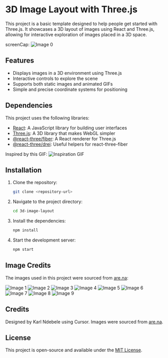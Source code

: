 # 3D Image Layout with Three.js

This project is a basic template designed to help people get started with Three.js. It showcases a 3D layout of images using React and Three.js, allowing for interactive exploration of images placed in a 3D space.

screenCap: ![Image 0](https://d2w9rnfcy7mm78.cloudfront.net/35042926/original_cb32293a4381e0f365057a1c92d0812c.gif?1741307461)

## Features

- Displays images in a 3D environment using Three.js
- Interactive controls to explore the scene
- Supports both static images and animated GIFs
- Simple and precise coordinate systems for positioning

## Dependencies

This project uses the following libraries:

- [React](https://reactjs.org/): A JavaScript library for building user interfaces
- [Three.js](https://threejs.org/): A 3D library that makes WebGL simpler
- [@react-three/fiber](https://github.com/pmndrs/react-three-fiber): A React renderer for Three.js
- [@react-three/drei](https://github.com/pmndrs/drei): Useful helpers for react-three-fiber

Inspired by this GIF: ![Inspiration GIF](https://d2w9rnfcy7mm78.cloudfront.net/25331503/original_8fd108a2dc340a19c9238bf5dac151f2.gif?1703160360)

## Installation

1. Clone the repository:
   ```bash
   git clone <repository-url>
   ```
2. Navigate to the project directory:
   ```bash
   cd 3d-image-layout
   ```
3. Install the dependencies:
   ```bash
   npm install
   ```
4. Start the development server:
   ```bash
   npm start
   ```

## Image Credits

The images used in this project were sourced from [are.na](https://www.are.na):

![Image 1](https://d2w9rnfcy7mm78.cloudfront.net/3894388/original_1e9e4ee58447dd9add36c08b6e4b2dd2.gif?1553011688)
![Image 2](https://images.are.na/eyJidWNrZXQiOiJhcmVuYV9pbWFnZXMiLCJrZXkiOiIyNTMzMTU2MC9vcmlnaW5hbF8yOWEyNGJlNGYzMTBiM2JmZTEyNjE3MGU1OGUzNmRlZi5wbmciLCJlZGl0cyI6eyJyZXNpemUiOnsid2lkdGgiOjMwMCwiaGVpZ2h0IjozMDAsImZpdCI6Imluc2lkZSIsIndpdGhvdXRFbmxhcmdlbWVudCI6dHJ1ZX0sIndlYnAiOnsicXVhbGl0eSI6NzV9LCJmbGF0dGVuIjp7ImJhY2tncm91bmQiOnsiciI6MjAzLCJnIjoyMDMsImIiOjIwM319LCJqcGVnIjp7InF1YWxpdHkiOjc1fSwicm90YXRlIjpudWxsfX0=)
![Image 3](https://images.are.na/eyJidWNrZXQiOiJhcmVuYV9pbWFnZXMiLCJrZXkiOiI3NzE0NDE5L29yaWdpbmFsX2JiMTNhNmEwOThlMWI0ZGQyMDIwMDYxOC00LTFkMnpyaDQuanBnIiwiZWRpdHMiOnsicmVzaXplIjp7IndpZHRoIjozMDAsImhlaWdodCI6MzAwLCJmaXQiOiJpbnNpZGUiLCJ3aXRob3V0RW5sYXJnZW1lbnQiOnRydWV9LCJ3ZWJwIjp7InF1YWxpdHkiOjc1fSwiZmxhdHRlbiI6eyJiYWNrZ3JvdW5kIjp7InIiOjIwMywiZyI6MjAzLCJiIjoyMDN9fSwianBlZyI6eyJxdWFsaXR5Ijo3NX0sInJvdGF0ZSI6bnVsbH19)
![Image 4](https://images.are.na/eyJidWNrZXQiOiJhcmVuYV9pbWFnZXMiLCJrZXkiOiIzNTAzNTIxOS9vcmlnaW5hbF9jYzI5ZTAxMDE1MWVmNzZkMDI2N2JkODRlNGNiZDZiOC5qcGciLCJlZGl0cyI6eyJyZXNpemUiOnsid2lkdGgiOjMwMCwiaGVpZ2h0IjozMDAsImZpdCI6Imluc2lkZSIsIndpdGhvdXRFbmxhcmdlbWVudCI6dHJ1ZX0sIndlYnAiOnsicXVhbGl0eSI6NzV9LCJmbGF0dGVuIjp7ImJhY2tncm91bmQiOnsiciI6MjAzLCJnIjoyMDMsImIiOjIwM319LCJqcGVnIjp7InF1YWxpdHkiOjc1fSwicm90YXRlIjpudWxsfX0=)
![Image 5](https://images.are.na/eyJidWNrZXQiOiJhcmVuYV9pbWFnZXMiLCJrZXkiOiIzNTAyMzY5MC9vcmlnaW5hbF9hZTBjNmE1NjU1MWYzMWI0YTI2MjcwMzJiY2ViYzBiOC5qcGciLCJlZGl0cyI6eyJyZXNpemUiOnsid2lkdGgiOjMwMCwiaGVpZ2h0IjozMDAsImZpdCI6Imluc2lkZSIsIndpdGhvdXRFbmxhcmdlbWVudCI6dHJ1ZX0sIndlYnAiOnsicXVhbGl0eSI6NzV9LCJmbGF0dGVuIjp7ImJhY2tncm91bmQiOnsiciI6MjAzLCJnIjoyMDMsImIiOjIwM319LCJqcGVnIjp7InF1YWxpdHkiOjc1fSwicm90YXRlIjpudWxsfX0=)
![Image 6](https://d2w9rnfcy7mm78.cloudfront.net/34702321/original_065555d22addd36aa9eecbd9d621c5a7.gif?1740113172)
![Image 7](https://images.are.na/eyJidWNrZXQiOiJhcmVuYV9pbWFnZXMiLCJrZXkiOiIzNDcwMjI5Mi9vcmlnaW5hbF8zNjU0ZjA5NzZhNTFhZjhiODNhMzQ5NTgwMjJlMjdkMi5qcGciLCJlZGl0cyI6eyJyZXNpemUiOnsid2lkdGgiOjMwMCwiaGVpZ2h0IjozMDAsImZpdCI6Imluc2lkZSIsIndpdGhvdXRFbmxhcmdlbWVudCI6dHJ1ZX0sIndlYnAiOnsicXVhbGl0eSI6NzV9LCJmbGF0dGVuIjp7ImJhY2tncm91bmQiOnsiciI6MjAzLCJnIjoyMDMsImIiOjIwM319LCJqcGVnIjp7InF1YWxpdHkiOjc1fSwicm90YXRlIjpudWxsfX0=)
![Image 8](https://images.are.na/eyJidWNrZXQiOiJhcmVuYV9pbWFnZXMiLCJrZXkiOiIzNDcwMjE3Ni9vcmlnaW5hbF9mOGJhYWYwYTZlMDI3NWI5YjFiNzM0MTJjYWMxYTcwOS5qcGciLCJlZGl0cyI6eyJyZXNpemUiOnsid2lkdGgiOjMwMCwiaGVpZ2h0IjozMDAsImZpdCI6Imluc2lkZSIsIndpdGhvdXRFbmxhcmdlbWVudCI6dHJ1ZX0sIndlYnAiOnsicXVhbGl0eSI6NzV9LCJmbGF0dGVuIjp7ImJhY2tncm91bmQiOnsiciI6MjAzLCJnIjoyMDMsImIiOjIwM319LCJqcGVnIjp7InF1YWxpdHkiOjc1fSwicm90YXRlIjpudWxsfX0=)
![Image 9](https://d2w9rnfcy7mm78.cloudfront.net/34702184/original_dc6fcb41eecc6bf457e7e388f47aac3f.gif?1740112610)

## Credits

Designed by Karl Ndebele using Cursor. Images were sourced from [are.na](https://www.are.na).

## License

This project is open-source and available under the [MIT License](LICENSE).

